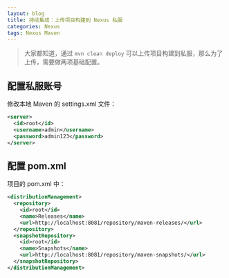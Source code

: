 ```yaml
---
layout: blog
title: 持续集成：上传项目构建到 Nexus 私服
categories: Nexus
tags: Nexus Maven
---
```


> 大家都知道，通过 `mvn clean deploy` 可以上传项目构建到私服，那么为了上传，需要做两项基础配置。

## 配置私服账号

修改本地 Maven 的 settings.xml 文件：

```xml
<server>
  <id>root</id>
  <username>admin</username>
  <password>admin123</password>
</server>
```

## 配置 pom.xml

项目的 pom.xml 中：

```xml
<distributionManagement>
  <repository>
    <id>root</id>
    <name>Releases</name>
    <url>http://localhost:8081/repository/maven-releases/</url>
  </repository>
  <snapshotRepository>
    <id>root</id>
    <name>Snapshots</name>
    <url>http://localhost:8081/repository/maven-snapshots/</url>
  </snapshotRepository>
</distributionManagement>
```